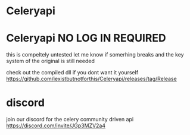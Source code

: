 # Celeryapi
# Celeryapi NO LOG IN REQUIRED

this is compeltely untested let me know if somerhing breaks and the key system of the original is still needed

check out the compiled dll if you dont want it yourself
https://github.com/iexistbutnotforthis/Celeryapi/releases/tag/Release 

# discord 
join our discord for the celery community driven api
https://discord.com/invite/JGp3MZV2a4
